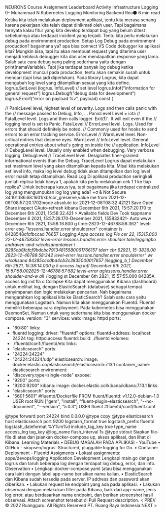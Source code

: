 
NEURONS Course Assignment Leaderboard Activity
Infrastructure
Logging
0-
Muhammad N
Kubernetes
Logging
Monitoring
Backend Rea⚫ 6 min read
Ketika kita telah melakukan deployment aplikasi, tentu kita merasa senang karena pekerjaan kita telah dapat dinikmati oleh user. Tapi bagaimana ternyata kalau fitur yang kita develop terdapat bug yang belum ditest sebelumnya atau terdapat incident yang terjadi. Tentu kita perlu melakukan debug pada environment production.
Setup Log
Debug pada environment production? bagaimana ya? apa bisa connect VS Code debugger ke aplikasi kita? Mungkin bisa, tapi itu akan membuat request yang diterima user menjadi keblock debugger kita dan user mendapatkan response yang lama.
Salah satu cara debug yang paling sederhana yaitu dengan print(namaVariable). Tapi jika terdapat banyak log debug ketika development muncul pada production, tentu akan semakin susah untuk mencari (tapi bisa jadi diperlukan). Pada library Logrus, kita dapat mengubah log level yang ditampilkan sesuai yang kita define.
logrus.SetLevel (logrus. InfoLevel) // set level
logrus.Infof("information for general request") logrus.Debugf("debug data for development") logrus.Errorf("error on payload %v", payload)
const (
>
// PanicLevel level, highest level of severity. Logs and then calls panic with the // message passed to Debug, Info, ...
PanicLevel Level = iota
// FatalLevel level. Logs and then calls logger. Exit(1)`. It will exit even if the // logging level is set to Panic.
FatalLevel
// ErrorLevel level. Logs. Used for errors that should definitely be noted.
// Commonly used for hooks to send errors to an error tracking service. ErrorLevel
// WarnLevel level. Non-critical entries that deserve eyes.
WarnLevel
// InfoLevel level. General operational entries about what's going on inside the // application.
InfoLevel
// DebugLevel level. Usually only enabled when debugging. Very verbose logging. DebugLevel
// TraceLevel level. Designates finer-grained informational events than the Debug. TraceLevel
Logrus dapat melakukan set maximum level yang akan ditampilkan kepada kita. Misal kita melakukan set level info, maka log level debug tidak akan ditampilkan dan log level error masih tetap ditampilkan.
Read Log
Di aplikasi production seringkali jumlah replica tidak hanya 1, apakah kita perlu melakukan cek 1 1 ke tiap replica? Untuk beberapa kasus iya, tapi bagaimana jika terdapat centralized log yang mengumpukan log log yang ada?
+σ & Not Secure 34.101.186.68:1601/kb/cor_greserve,value me from 2021-12-06T08:57:20.1702mode absolute to: 2021-12-06T08:32 42121 Save Open Share inspect CAuto-refresh kibana
December 6th 2021, 15:57:20.170 to December 6th 2021, 15:58:32.421 >
Available fields
Dev Took
tappname
December 6 2021, 15:57:28.170-December 2021, 155832421- Auto
www
December 6th 2821, 15:58:16.800 g time-2823-12-46788:58:362" level-errer esg-"lessons.handler.error shoulderrer" container is 8428548cfcfbccad
76657_Logging
_Apps access_log Ple
cer 22, 15315.000 22-12-46758352 level-error lessons.handler.errer shoulder tale/leggingbo endraven-and-wicaksanantainer i B285cb8fcfcf9bdcbc79134815580061766157
tderr
cbr 62921, 15-3836.00 2823-12-46788:58:342 level-errer lessons.handler.errer shoulderrer" wr wicaksana 84285cccdbd4cb3c3835000017657 l/legging_b_1 December 6th 2821, 15:38:14.000 g 5 access log infl
December 6th 2021, 15:57:58.002825-12-46788:57:582 level-errar aglessons.handler.arrer shoulder-and-w ali__/logging st December 6th 2821, 15:57:55.000 84285A access log ind fla
o Collapse
Kita dapat menggunakan Kibana (dashboard) untuk melihat log, dengan ElasticSearch (database) sebagai tempat penyimpanan dan logic melakukan pencarian. Nah bagaimana mengarahkan log aplikasi kita ke ElasticSearch?
Salah satu cara yaitu menggunakan Logstash. Namun kita akan menggunakan Fluentd.
Fluentd memiliki beberapa cara deployment. Pada kubernetes bisa menggunakan DaemonSet. Namun untuk yang sederhana kita bisa menggunakan docker compose.
version: "3"
services:
web:
image: httpd
ports:
- "80:80"
links:
- fluentd
logging:
driver: "fluentd"
options:
fluentd-address: localhost: 24224
tag: httpd.access
fluentd:
build: ./fluentd
volumes:
- ./fluentd/conf:/fluentd/etc
links:
- "elasticsearch"
ports:
- "24224:24224"
- "24224:24224/udp"
elasticsearch:
image: docker.elastic.co/elasticsearch/elasticsearch:7.13.1
container_name: elasticsearch
environment:
- "discovery.type=single-node"
expose:
- "9200"
ports:
- "9200:9200"
kibana:
image: docker.elastic.co/kibana/kibana:7.13.1
links:
- "elasticsearch"
ports:
- "5601:5601"
#fluentd/Dockerfile
FROM fluent/fluentd: v1.12.0-debian-1.0
USER root
RUN ["gem", "install", "fluent-plugin-elasticsearch", "--no-document", "--version", "5.0.3"] USER fluent
#fluentd/conf/fluent.conf
<source>
@type forward
port 24224
bind 0.0.0.0
</source>
<match *.**>
@type copy
<store>
@type elasticsearch
host elasticsearch
port 9200
logstash_format true
logstash_prefix fluentd
logstash_dateformat %Y%m%d
include_tag_key true
type_name access_log
tag_key @log_name flush_interval 1s
</store>
<store>
@type stdout
</store>
</match>
Siapkan file-file di atas dan jalankan docker-compose up, akses aplikasi, dan lihat di Kibana.
Learning Materials
• DEBUG MASALAH PADA APLIKASI - YouTube
• GitHub - sirupsen/logrus: Structured, pluggable logging for Go.
• Container Deployment - Fluentd
Assigments
• Lokasi assignments: apps/devops/logging
Application Development
Lengkapi main.go dengan logrus dan taruh beberapa log dengan terdapat log debug, error, dan info.
Observation
• Lengkapi docker-compose.yaml (atau bisa menggunakan cara lain) dengan label app-name berisikan nama kalian.
• ElasticSearch dan Kibana sudah tersedia pada server. IP address dan password akan diberikan.
• Lakukan request ke endpoint yang ada pada aplikasi.
• Lakukan observasi dengan melakukan filter pada Kibana, baik dari app-name, jenis log error, atau berdasarkan nama endpoint, dan berikan screenshot hasil observasi. Attach screenshot tersebut di Pull Request description.
< PREV
© 2022 Ruangguru. All Rights Reserved PT. Ruang Raya Indonesia
NEXT >
